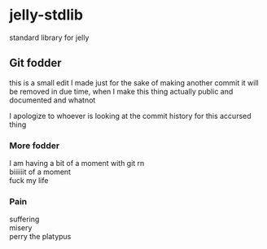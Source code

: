 # jelly-stdlib
standard library for jelly

## Git fodder
this is a small edit I made just for the sake of making another commit
it will be removed in due time, when I make this thing actually public and documented and whatnot

I apologize to whoever is looking at the commit history for this accursed thing

### More fodder
I am having a bit of a moment with git rn  
biiiiiit of a moment  
fuck my life

### Pain
suffering  
misery  
perry the platypus

